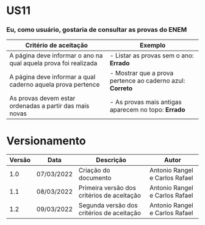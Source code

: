 # US11

### Eu, como usuário, gostaria de consultar as provas do ENEM

| Critério de aceitação                                           | Exemplo                                                     |
| --------------------------------------------------------------- | ----------------------------------------------------------- |
| A página deve informar o ano na qual aquela prova foi realizada | - Listar as provas sem o ano: **Errado**                    |
| A página deve informar a qual caderno aquela prova pertence     | - Mostrar que a prova pertence ao caderno azul: **Correto** |
| As provas devem estar ordenadas a partir das mais novas         | - As provas mais antigas aparecem no topo: **Errado**       |

# Versionamento

| Versão | Data       | Descrição                                  | Autor                          |
| ------ | ---------- | ------------------------------------------ | ------------------------------ |
| 1.0    | 07/03/2022 | Criação do documento                       | Antonio Rangel e Carlos Rafael |
| 1.1    | 08/03/2022 | Primeira versão dos critérios de aceitação | Antonio Rangel e Carlos Rafael |
| 1.2    | 09/03/2022 | Segunda versão dos critérios de aceitação  | Antonio Rangel e Carlos Rafael |
